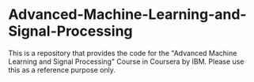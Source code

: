 # Advanced-Machine-Learning-and-Signal-Processing
This is a repository that provides the code for the "Advanced Machine Learning and Signal Processing" Course in Coursera by IBM. Please use this as a reference purpose only.
